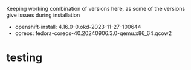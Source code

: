 Keeping working combination of versions here, as some of the versions give issues during installation

- openshift-install: 4.16.0-0.okd-2023-11-27-100644
- coreos: fedora-coreos-40.20240906.3.0-qemu.x86_64.qcow2

# testing
